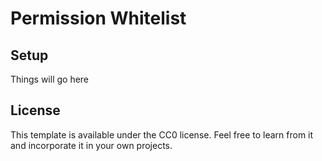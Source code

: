 # Permission Whitelist

## Setup

Things will go here

## License

This template is available under the CC0 license. Feel free to learn from it and incorporate it in your own projects.
